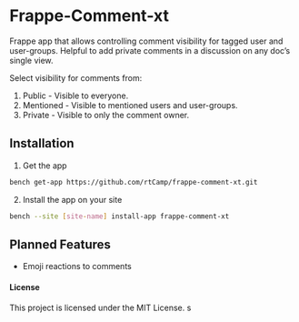 # Frappe-Comment-xt

Frappe app that allows controlling comment visibility for tagged user and user-groups. Helpful to add private comments in a discussion on any doc’s single view.

Select visibility for comments from:
1. Public - Visible to everyone.
2. Mentioned - Visible to mentioned users and user-groups.
3. Private - Visible to only the comment owner.

## Installation

1. Get the app

```bash
bench get-app https://github.com/rtCamp/frappe-comment-xt.git
```

2. Install the app on your site

```bash
bench --site [site-name] install-app frappe-comment-xt
```
## Planned Features

- Emoji reactions to comments

#### License

This project is licensed under the MIT License.
s